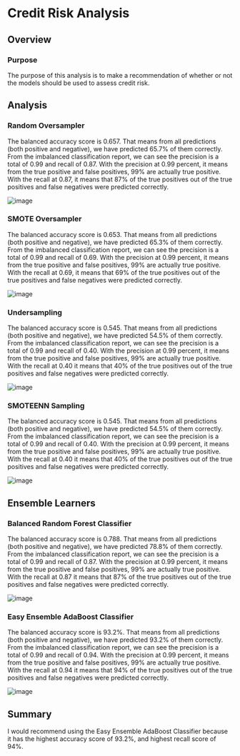 # Credit Risk Analysis

## Overview

### Purpose
The purpose of this analysis is to make a recommendation of whether or not the models should be used to assess credit risk.

## Analysis

###  Random Oversampler

The balanced accuracy score is 0.657. That means from all predictions (both positive and negative), we have predicted 65.7% of them correctly.
From the imbalanced classification report, we can see the precision is a total of 0.99 and recall of 0.87.
With the precision at 0.99 percent, it means from the true positive and false positives, 99% are actually true positive.
With the recall at 0.87, it means that 87% of the true positives out of the true positives and false negatives were predicted correctly.

![image](https://user-images.githubusercontent.com/108503112/212449359-c2c5959a-c581-4a37-91b0-a21145ae77a8.png)


### SMOTE Oversampler

The balanced accuracy score is 0.653. That means from all predictions (both positive and negative), we have predicted 65.3% of them correctly.
From the imbalanced classification report, we can see the precision is a total of 0.99 and recall of 0.69.
With the precision at 0.99 percent, it means from the true positive and false positives, 99% are actually true positive.
With the recall at 0.69, it means that 69% of the true positives out of the true positives and false negatives were predicted correctly.

![image](https://user-images.githubusercontent.com/108503112/212449344-edd2933a-a684-4d7d-bfe0-2ba92f160f7b.png)


### Undersampling

The balanced accuracy score is 0.545. That means from all predictions (both positive and negative), we have predicted 54.5% of them correctly.
From the imbalanced classification report, we can see the precision is a total of 0.99 and recall of 0.40.
With the precision at 0.99 percent, it means from the true positive and false positives, 99% are actually true positive.
With the recall at 0.40 it means that 40% of the true positives out of the true positives and false negatives were predicted correctly.

![image](https://user-images.githubusercontent.com/108503112/212449326-e14439fc-c6c0-4aad-a8e5-cf2a67db903e.png)


### SMOTEENN Sampling

The balanced accuracy score is 0.545. That means from all predictions (both positive and negative), we have predicted 54.5% of them correctly.
From the imbalanced classification report, we can see the precision is a total of 0.99 and recall of 0.40.
With the precision at 0.99 percent, it means from the true positive and false positives, 99% are actually true positive.
With the recall at 0.40 it means that 40% of the true positives out of the true positives and false negatives were predicted correctly.

![image](https://user-images.githubusercontent.com/108503112/212485520-c25e28e0-efe2-4c68-be4f-d5e88349fd1f.png)


## Ensemble Learners

### Balanced Random Forest Classifier

The balanced accuracy score is 0.788. That means from all predictions (both positive and negative), we have predicted 78.8% of them correctly.
From the imbalanced classification report, we can see the precision is a total of 0.99 and recall of 0.87.
With the precision at 0.99 percent, it means from the true positive and false positives, 99% are actually true positive.
With the recall at 0.87 it means that 87% of the true positives out of the true positives and false negatives were predicted correctly.

![image](https://user-images.githubusercontent.com/108503112/212450069-c74602f3-e05c-4271-aae0-d1fbfd17c603.png)

### Easy Ensemble AdaBoost Classifier

The balanced accuracy score is 93.2%. That means from all predictions (both positive and negative), we have predicted 93.2% of them correctly.
From the imbalanced classification report, we can see the precision is a total of 0.99 and recall of 0.94.
With the precision at 0.99 percent, it means from the true positive and false positives, 99% are actually true positive.
With the recall at 0.94 it means that 94% of the true positives out of the true positives and false negatives were predicted correctly.

![image](https://user-images.githubusercontent.com/108503112/212450445-a3218dbb-ed83-458a-8a2c-10e9ac8bce2e.png)


## Summary
I would recommend using the Easy Ensemble AdaBoost Classifier because it has the highest accuracy score of 93.2%, and highest recall score of 94%.
